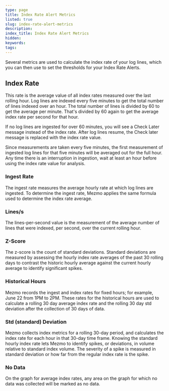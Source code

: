 ```yaml
---
type: page
title: Index Rate Alert Metrics
listed: true
slug: index-rate-alert-metrics
description: 
index_title: Index Rate Alert Metrics
hidden: 
keywords: 
tags: 
---
```




Several metrics are used to calculate the index rate of your log lines, which you can then use to set the thresholds for your Index Rate Alerts.

## Index Rate

This rate is the average value of all index rates measured over the last rolling hour. Log lines are indexed every five minutes to get the total number of lines indexed over an hour. The total number of lines is divided by 60 to get the average per minute. That's divided by 60 again to get the average index rate per second for that hour.

If no log lines are ingested for over 60 minutes, you will see a Check Later message instead of the index rate. After log lines resume, the Check later message is replaced with the index rate value.

Since measurements are taken every five minutes, the first measurement of ingested log lines for that five minutes will be averaged out for the full hour. Any time there is an interruption in ingestion, wait at least an hour before using the index rate value for analysis.

### Ingest Rate

The ingest rate measures the average hourly rate at which log lines are ingested. To determine the ingest rate, Mezmo applies the same formula used to determine the index rate average.

### Lines/s

The lines-per-second value is the measurement of the average number of lines that were indexed, per second, over the current rolling hour.

### Z-Score

The z-score is the count of standard deviations. Standard deviations are measured by assessing the hourly index rate averages of the past 30 rolling days to contrast the historic hourly average against the current hourly average to identify significant spikes.

### Historical Hours

Mezmo records the ingest and index rates for fixed hours; for example, June 22 from 1PM to 2PM. These rates for the historical hours are used to calculate a rolling 30 day average index rate and the rolling 30 day std deviation after the collection of 30 days of data.

### Std (standard) Deviation

Mezmo collects index metrics for a rolling 30-day period, and calculates the index rate for each hour in that 30-day time frame. Knowing the standard hourly index rate lets Mezmo to identify spikes, or deviations, in volume relative to standard index volume. The severity of a spike is measured in standard deviation or how far from the regular index rate is the spike.

### No Data

On the graph for average index rates, any area on the graph for which no data was collected will be marked as no data.



